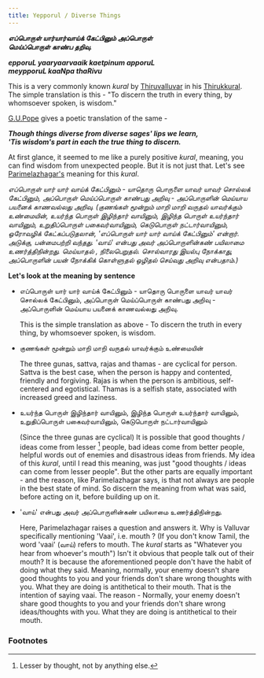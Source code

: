 ```yaml
---
title: Yepporul / Diverse Things
---
```


_**எப்பொருள் யார்யார்வாய்க் கேட்பினும் அப்பொருள்**_<br>
_**மெய்ப்பொருள் காண்ப தறிவு.**_

_**epporuL yaaryaarvaaik kaetpinum apporuL**_<br>
_**meypporuL kaaNpa thaRivu**_


This is a very commonly known _kural_ by [Thiruvalluvar](https://en.wikipedia.org/wiki/Thiruvalluvar) in his [Thirukkural](https://en.wikipedia.org/wiki/Kural). The simple translation is this -
"To discern the truth in every thing, by whomsoever spoken, is wisdom."

[G.U.Pope](https://en.wikipedia.org/wiki/George_Uglow_Pope) gives a poetic translation of the same -

_**Though things diverse from diverse sages' lips we learn,**_<br>
_**'Tis wisdom's part in each the true thing to discern.**_

At first glance, it seemed to me like a purely positive _kural_, meaning, you can find wisdom from unexpected people. But it is not just that. Let's see [Parimelazhagar's](https://en.wikipedia.org/wiki/Parimelalhagar) meaning for this _kural_.


_எப்பொருள் யார் யார் வாய்க் கேட்பினும் - யாதொரு பொருளை யாவர் யாவர் சொல்லக் கேட்பினும், அப்பொருள் மெய்ப்பொருள் காண்பது அறிவு - அப்பொருளின் மெய்யாய பயனைக் காணவல்லது அறிவு. (குணங்கள் மூன்றும் மாறி மாறி வருதல் யாவர்க்கும் உண்மையின், உயர்ந்த பொருள் இழிந்தார் வாயினும், இழிந்த பொருள் உயர்ந்தார் வாயினும், உறுதிப்பொருள் பகைவர்வாயினும், கெடுபொருள் நட்டார்வாயினும், ஒரோவழிக் கேட்கப்படுதலான், 'எப்பொருள் யார் யார் வாய்க் கேட்பினும்' என்றார். அடுக்கு, பன்மைபற்றி வந்தது. 'வாய்' என்பது அவர் அப்பொருளின்கண் பயிலாமை உணர்த்திநின்றது. மெய்யாதல் , நிலைபெறுதல். சொல்வாரது இயல்பு நோக்காது, அப்பொருளின் பயன் நோக்கிக் கொள்ளுதல் ஒழிதல் செய்வது அறிவு என்பதாம்.)_

**Let's look at the meaning by sentence**

* எப்பொருள் யார் யார் வாய்க் கேட்பினும் - யாதொரு பொருளை யாவர் யாவர் சொல்லக் கேட்பினும், அப்பொருள் மெய்ப்பொருள் காண்பது அறிவு - அப்பொருளின் மெய்யாய பயனைக் காணவல்லது அறிவு.

  This is the simple translation as above - To discern the truth in every thing, by whomsoever spoken, is wisdom.

* குணங்கள் மூன்றும் மாறி மாறி வருதல் யாவர்க்கும் உண்மையின்

  The three gunas, sattva, rajas and thamas - are cyclical for person. Sattva is the best case, when the person is happy and contented, friendly and forgiving. Rajas is when the person is ambitious, self-centered and egotistical. Thamas is a selfish state, associated with increased greed and laziness.


* உயர்ந்த பொருள் இழிந்தார் வாயினும், இழிந்த பொருள் உயர்ந்தார் வாயினும், உறுதிப்பொருள் பகைவர்வாயினும், கெடுபொருள் நட்டார்வாயினும்

  (Since the three gunas are cyclical) It is possible that good thoughts / ideas come from lesser [^1]
 people, bad ideas come from better people, helpful words out of enemies and disastrous ideas from friends. My idea of this _kural_, until I read this meaning, was just "good thoughts / ideas can come from lesser people". But the other parts are equally important - and the reason, like Parimelazhagar says, is that not always are people in the best state of mind. So discern the meaning from what was said, before acting on it, before building up on it.


* 'வாய்' என்பது அவர் அப்பொருளின்கண் பயிலாமை உணர்த்திநின்றது.

  Here, Parimelazhagar raises a question and answers it.  Why is Valluvar specifically mentioning 'Vaai', i.e. mouth ? (If you don't know Tamil, the word 'vaai' (வாய்) refers to mouth. The _kural_ starts as "Whatever you hear from whoever's mouth") Isn't it obvious that people talk out of their mouth? It is because the aforementioned people don't have the habit of doing what they said. Meaning, normally, your enemy doesn't share good thoughts to you and your friends don't share wrong thoughts with you. What they are doing is antithetical to their mouth. That is the intention of saying vaai. The reason - Normally, your enemy doesn't share good thoughts to you and your friends don't share wrong ideas/thoughts with you. What they are doing is antithetical to their mouth.


### Footnotes

[^1]: Lesser by thought, not by anything else.